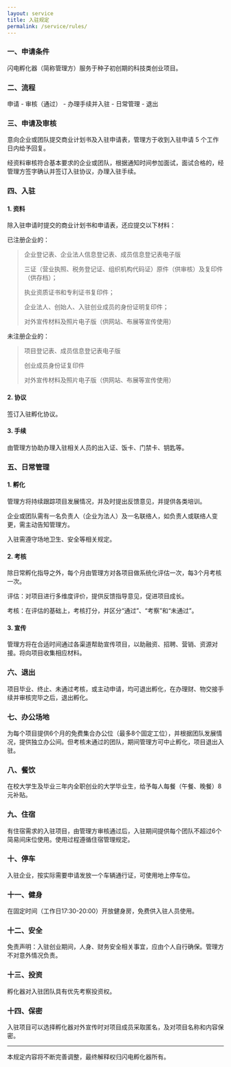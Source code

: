 ```yaml
---
layout: service
title: 入驻规定
permalink: /service/rules/
---
```



### 一、申请条件

闪电孵化器（简称管理方）服务于种子初创期的科技类创业项目。

### 二、流程

申请 - 审核（通过） - 办理手续并入驻 - 日常管理 - 退出

### 三、申请及审核

意向企业或团队提交商业计划书及入驻申请表，管理方于收到入驻申请 5 个工作日内给予回复。

经资料审核符合基本要求的企业或团队，根据通知时间参加面试，面试合格的，经管理方签字确认并签订入驻协议，办理入驻手续。

### 四、入驻

#### 1. 资料

除入驻申请时提交的商业计划书和申请表，还应提交以下材料：

已注册企业的：

> 企业登记表、企业法人信息登记表、成员信息登记表电子版
> 
> 三证（营业执照、税务登记证、组织机构代码证）原件（供审核）及复印件（供存档）；
> 
> 执业资质证书和专利证书复印件；
>
> 企业法人、创始人、入驻创业成员的身份证明复印件；
>
> 对外宣传材料及照片电子版（供网站、布展等宣传使用）

未注册企业的：

> 项目登记表、成员信息登记表电子版
>
> 创业成员身份证复印件
>
> 对外宣传材料及照片电子版（供网站、布展等宣传使用）

#### 2. 协议

签订入驻孵化协议。

#### 3. 手续

由管理方协助办理入驻相关人员的出入证、饭卡、门禁卡、钥匙等。

### 五、日常管理

#### 1. 孵化

管理方将持续跟踪项目发展情况，并及时提出反馈意见，并提供各类培训。

企业或团队需有一名负责人（企业为法人）及一名联络人，如负责人或联络人变更，需主动告知管理方。

入驻需遵守场地卫生、安全等相关规定。

#### 2. 考核

除日常孵化指导之外，每个月由管理方对各项目做系统化评估一次，每3个月考核一次。

评估：对项目进行多维度评价，提供反馈指导意见，促进项目成长。

考核：在评估的基础上，考核打分，并区分“通过”、“考察”和“未通过”。

#### 3. 宣传

管理方将在合适时间通过各渠道帮助宣传项目，以助融资、招聘、营销、资源对接。将向项目收集相应材料。

### 六、退出

项目毕业、终止、未通过考核，或主动申请，均可退出孵化，在办理财、物交接手续并审核完毕之后，退出孵化。

### 七、办公场地

为每个项目提供6个月的免费集合办公位（最多8个固定工位），并根据团队发展情况，提供独立办公间。但考核未通过的团队，期间管理方可中止孵化，项目退出入驻。

### 八、餐饮

在校大学生及毕业三年内全职创业的大学毕业生，给予每人每餐（午餐、晚餐）8元补贴。

### 九、住宿

有住宿需求的入驻项目，由管理方审核通过后，入驻期间提供每个团队不超过6个简易间床位使用。使用过程遵循住宿管理规定。

### 十、停车

入驻企业，按实际需要申请发放一个车辆通行证，可使用地上停车位。

### 十一、健身

在固定时间（工作日17:30-20:00）开放健身房，免费供入驻人员使用。

### 十二、安全

免责声明：入驻创业期间，人身、财务安全相关事宜，应由个人自行确保。管理方不对意外情况负责。

### 十三、投资

孵化器对入驻团队具有优先考察投资权。

### 十四、保密

入驻项目可以选择孵化器对外宣传时对项目成员采取匿名，及对项目名称和内容保密。

---

本规定内容将不断完善调整，最终解释权归闪电孵化器所有。